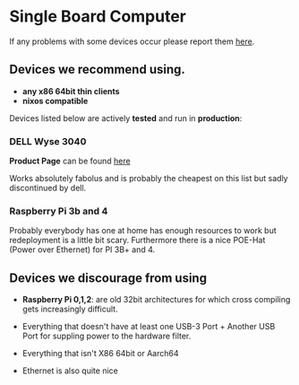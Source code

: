 # Single Board Computer

If any problems with some devices occur please report them [here](https://github.com/dump-dvb/dump-dvb.nix/issues).

## Devices we recommend using.

- **any x86 64bit thin clients**
- **nixos compatible**

Devices listed below are actively **tested** and run in **production**:

### DELL Wyse 3040

**Product Page** can be found [here](https://www.dell.com/support/home/en-us/product-support/product/wyse-3040-thin-client/overview)

Works absolutely fabolus and is probably the cheapest on this list but sadly discontinued by dell.

### Raspberry Pi 3b and 4

Probably everybody has one at home has enough resources to work but redeployment is a little bit scary. Furthermore there is a nice POE-Hat (Power over Ethernet) for PI 3B+ and 4.

## Devices we discourage from using

- **Raspberry Pi 0,1,2**: are old 32bit architectures for which cross compiling gets increasingly difficult.

- Everything that doesn't have at least one USB-3 Port + Another USB Port for suppling power to the hardware filter.
- Everything that isn't X86 64bit or Aarch64
- Ethernet is also quite nice
